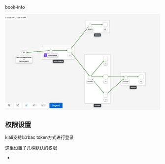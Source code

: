 

book-info

![image-20200618153944282](.assets/image-20200618153944282.png)





## 权限设置

kiali支持以rbac token方式进行登录



这里设置了几种默认的权限

- 